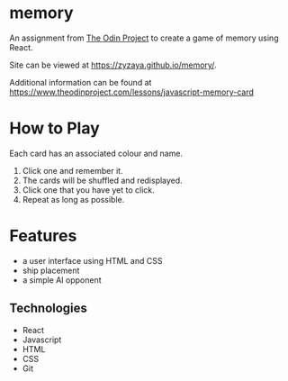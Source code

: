 # memory
An assignment from [The Odin Project](https://www.theodinproject.com/) to create a game of memory using React.

Site can be viewed at https://zyzaya.github.io/memory/.

Additional information can be found at https://www.theodinproject.com/lessons/javascript-memory-card


# How to Play
Each card has an associated colour and name. 
1. Click one and remember it.
2. The cards will be shuffled and redisplayed. 
3. Click one that you have yet to click.
4. Repeat as long as possible.

# Features

- a user interface using HTML and CSS
- ship placement
- a simple AI opponent

## Technologies
- React
- Javascript
- HTML
- CSS
- Git